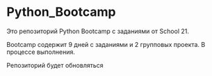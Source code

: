# Python_Bootcamp
Это репозиторий Python Bootcamp с заданиями от School 21.

Bootcamp содержит 9 дней с заданиями и 2 групповых проекта. В процессе выполнения. 

Репозиторий будет обновляться